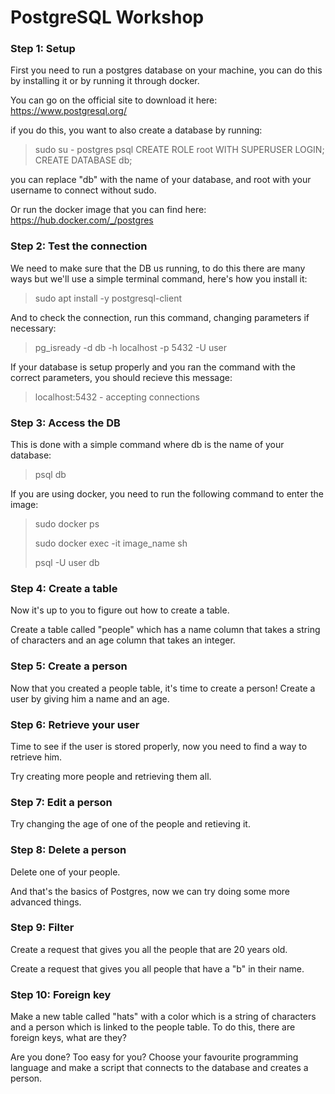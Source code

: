 # PostgreSQL Workshop

### Step 1: Setup

First you need to run a postgres database on your machine, you can do this by installing it or by running it through docker.

You can  go on the official site to download it here: https://www.postgresql.org/

if you do this, you want to also create a database by running:

> sudo su - postgres
> psql
> CREATE ROLE root WITH SUPERUSER LOGIN;
> CREATE DATABASE db;

you can replace "db" with the name of your database, and root with your username to connect without sudo.

Or run the docker image that you can find here: https://hub.docker.com/_/postgres

### Step 2: Test the connection

We need to make sure that the DB us running, to do this there are many ways but we'll use a simple terminal command, here's how you install it:

> sudo apt install -y postgresql-client

And to check the connection, run this command, changing parameters if necessary:

> pg_isready -d db -h localhost -p 5432 -U user

If your database is setup properly and you ran the command with the correct parameters, you should recieve this message:

> localhost:5432 - accepting connections

### Step 3: Access the DB

This is done with a simple command where db is the name of your database:

> psql db

If you are using docker, you need to run the following command to enter the image:

> sudo docker ps
>
> sudo docker exec -it image_name sh
>
> psql -U user  db

### Step 4: Create a table

Now it's up to you to figure out how to create a table.

Create a table called "people" which has a name column that takes a string of characters and an age column that takes an  integer.

### Step 5: Create a person

Now that you created a people table, it's time to create a person! Create a user by giving him a name and an age.

### Step 6: Retrieve your user

Time to see if the user is stored properly, now you need to find a way to retrieve him.

Try creating more people and retrieving them all.

### Step 7: Edit a person

Try changing the age of one of the people and retieving it.

### Step 8: Delete a  person

Delete one of your people.

And that's the basics of Postgres, now we can try doing some more advanced things.

### Step 9: Filter

Create a request that gives you all the people that are 20 years old.

Create a request that gives you all people that have a "b" in their name.

### Step 10: Foreign key

Make a new table called "hats" with a color which is a string of characters and a person which is linked to the people table. To do this, there are foreign keys, what are they?

Are you done? Too easy for you? Choose your favourite programming language and make a script that connects to the database and creates a person.

